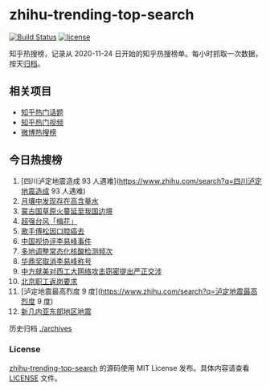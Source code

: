 # zhihu-trending-top-search

[![Build Status](https://github.com/justjavac/zhihu-trending-top-search/workflows/ci/badge.svg?branch=main)](https://github.com/justjavac/zhihu-trending-top-search/actions)
[![license](https://img.shields.io/github/license/justjavac/zhihu-trending-top-search)](https://github.com/justjavac/zhihu-trending-top-search/blob/main/LICENSE)

知乎热搜榜，记录从 2020-11-24 日开始的知乎热搜榜单。每小时抓取一次数据，按天[归档](./archives)。

## 相关项目

- [知乎热门话题](https://github.com/justjavac/zhihu-trending-hot-questions)
- [知乎热门视频](https://github.com/justjavac/zhihu-trending-hot-video)
- [微博热搜榜](https://github.com/justjavac/weibo-trending-hot-search)

## 今日热搜榜

<!-- BEGIN -->
<!-- 最后更新时间 Mon Sep 12 2022 23:06:59 GMT+0800 (China Standard Time) -->

1. [四川泸定地震造成 93 人遇难](https://www.zhihu.com/search?q=四川泸定地震造成 93 人遇难)
1. [月壤中发现存在高含量水](https://www.zhihu.com/search?q=月壤中发现存在高含量水)
1. [蒙古国草原火蔓延至我国边境](https://www.zhihu.com/search?q=蒙古国草原火蔓延至我国边境)
1. [超强台风「梅花」](https://www.zhihu.com/search?q=超强台风「梅花」)
1. [歌手傅松因口腔癌去](https://www.zhihu.com/search?q=歌手傅松因口腔癌去)
1. [中国视协评李易峰事件](https://www.zhihu.com/search?q=中国视协评李易峰事件)
1. [多地调整常态化核酸检测频次](https://www.zhihu.com/search?q=多地调整常态化核酸检测频次)
1. [华鼎奖取消李易峰称号](https://www.zhihu.com/search?q=华鼎奖取消李易峰称号)
1. [中方就美对西工大网络攻击窃密提出严正交涉](https://www.zhihu.com/search?q=中方就美对西工大网络攻击窃密提出严正交涉)
1. [北京职工返岗要求](https://www.zhihu.com/search?q=北京职工返岗要求)
1. [泸定地震最高烈度 9 度](https://www.zhihu.com/search?q=泸定地震最高烈度 9 度)
1. [新几内亚东部地区地震](https://www.zhihu.com/search?q=新几内亚东部地区地震)

<!-- END -->

历史归档 [./archives](./archives)

### License

[zhihu-trending-top-search](https://github.com/justjavac/zhihu-trending-top-search)
的源码使用 MIT License 发布。具体内容请查看 [LICENSE](./LICENSE) 文件。
